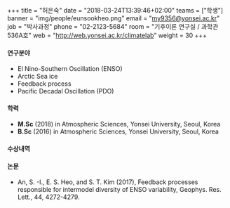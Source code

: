 +++
title = "허은숙"
date = "2018-03-24T13:39:46+02:00"
teams = ["학생"]
banner = "img/people/eunsookheo.png"
email = "my9356@yonsei.ac.kr"
job = "박사과정"
phone = "02-2123-5684"
room = "기후이론 연구실 / 과학관 536A호"
web = "http://web.yonsei.ac.kr/climatelab"
weight = 30
+++

#### 연구분야
+ El Nino-Southern Oscillation (ENSO)
+ Arctic Sea ice
+ Feedback process
+ Pacific Decadal Oscillation (PDO)

#### 학력
 + **M.Sc** (2018) in Atmospheric Sciences, Yonsei University, Seoul, Korea
 + **B.Sc** (2016) in Atmospheric Sciences, Yonsei University, Seoul, Korea

#### 수상내역



#### 논문
+ An, S. -I., E. S. Heo, and S. T. Kim (2017), Feedback processes responsible for intermodel diversity of ENSO variability, Geophys. Res. Lett., 44, 4272-4279.
